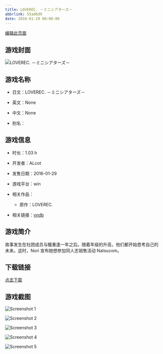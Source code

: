 ```yaml
---
title: LOVEREC. －ミニシアターズ－
abbrlink: 55ad6d9
date: 2016-01-29 00:00:00
---
```

[编辑此页面](https://github.com/ACG-3/ADV3-source/blob/main/source/_posts/games/LOVEREC.%20%EF%BC%8D%E3%83%9F%E3%83%8B%E3%82%B7%E3%82%A2%E3%82%BF%E3%83%BC%E3%82%BA%EF%BC%8D.md)

## 游戏封面

![LOVEREC. －ミニシアターズ－](https%3A//pan.timero.xyz/onedrive/img_lib_001/LOVEREC.%20%EF%BC%8D%E3%83%9F%E3%83%8B%E3%82%B7%E3%82%A2%E3%82%BF%E3%83%BC%E3%82%BA%EF%BC%8D_cover.avif)


## 游戏名称

- 日文：LOVEREC. －ミニシアターズ－
- 英文：None
- 中文：None

- 别名：


## 游戏信息

- 时长：1.03 h
- 开发者：ALcot
- 发售日期：2016-01-29
- 游戏平台：win
- 相关作品：
   - 原作：LOVEREC.

- 相关链接：[vndb](https://vndb.org/v18750)


## 游戏简介

故事发生在社团成员与瞳重逢一年之后。随着年级的升高，他们都开始思考自己的未来。这时，Nori 宣布她想参加同人志销售活动 Natsucom。




## 下载链接

[点击下载](https://pan.timero.xyz/onedrive/adv_lib_001/LOVEREC.%20%EF%BC%8D%E3%83%9F%E3%83%8B%E3%82%B7%E3%82%A2%E3%82%BF%E3%83%BC%E3%82%BA%EF%BC%8D)


## 游戏截图


![Screenshot 1](https%3A//pan.timero.xyz/onedrive/img_lib_001/LOVEREC.%20%EF%BC%8D%E3%83%9F%E3%83%8B%E3%82%B7%E3%82%A2%E3%82%BF%E3%83%BC%E3%82%BA%EF%BC%8D_Screenshot_1.avif)

![Screenshot 2](https%3A//pan.timero.xyz/onedrive/img_lib_001/LOVEREC.%20%EF%BC%8D%E3%83%9F%E3%83%8B%E3%82%B7%E3%82%A2%E3%82%BF%E3%83%BC%E3%82%BA%EF%BC%8D_Screenshot_2.avif)

![Screenshot 3](https%3A//pan.timero.xyz/onedrive/img_lib_001/LOVEREC.%20%EF%BC%8D%E3%83%9F%E3%83%8B%E3%82%B7%E3%82%A2%E3%82%BF%E3%83%BC%E3%82%BA%EF%BC%8D_Screenshot_3.avif)

![Screenshot 4](https%3A//pan.timero.xyz/onedrive/img_lib_001/LOVEREC.%20%EF%BC%8D%E3%83%9F%E3%83%8B%E3%82%B7%E3%82%A2%E3%82%BF%E3%83%BC%E3%82%BA%EF%BC%8D_Screenshot_4.avif)

![Screenshot 5](https%3A//pan.timero.xyz/onedrive/img_lib_001/LOVEREC.%20%EF%BC%8D%E3%83%9F%E3%83%8B%E3%82%B7%E3%82%A2%E3%82%BF%E3%83%BC%E3%82%BA%EF%BC%8D_Screenshot_5.avif)

